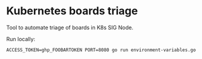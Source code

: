 # Kubernetes boards triage

Tool to automate triage of boards in K8s SIG Node.

Run locally:

```
ACCESS_TOKEN=ghp_FOOBARTOKEN PORT=8080 go run environment-variables.go
```

